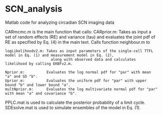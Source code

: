 # SCN_analysis
Matlab code for analyzing circadian SCN imaging data


CARmcmc.m is the main function that calls:
    CARprior.m:        Takes as input a set of random effects (RE) and variance (tau) and evaluates the joint pdf of RE as
                         specified by Eq. (4) in the main text. Calls function neighbour.m to 
             
    logLikelihoodv2.m: Takes as input parameters of the single-cell TTFL model in Eq. (1) and measurement model in Eq. (2), 
                         along with observed data and calculates likelihood by calling EKBFv2.m.
                         
    Nprior.m:          Evaluates the log normal pdf for "par" with mean "a" and SD "b".
    Uprior.m:          Evaluates the uniform pdf for "par" with upper bound "b" and lower bound "a".
    multNprior.m:      Evaluates the log multivariate normal pdf for "par" with mean "a" and covariance "b".

PPLC.mat is used to calculate the posterior probability of a limit cycle.
SDEsolve.mat is used to simulate ensembles of the model in Eq. (1).




